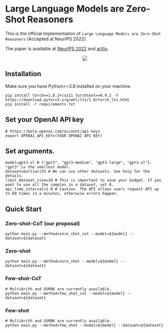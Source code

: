 # Large Language Models are Zero-Shot Reasoners

This is the official implementation of `Large Language Models are Zero-Shot Reasoners` (Accepted at NeurIPS 2022).

The paper is available at [NeurIPS 2022](https://proceedings.neurips.cc/paper_files/paper/2022/hash/8bb0d291acd4acf06ef112099c16f326-Abstract-Conference.html) and [arXiv](https://arxiv.org/abs/2205.11916).

<div align="center">
<img src="img/image_stepbystep.pngg">
</div>

## Installation
Make sure you have Python>=3.8 installed on your machine.
```
pip install torch==1.8.2+cu111 torchtext==0.9.2 -f https://download.pytorch.org/whl/lts/1.8/torch_lts.html
pip install -r requirements.txt
```

## Set your OpenAI API key
```
# https://beta.openai.com/account/api-keys
export OPENAI_API_KEY=(YOUR OPENAI API KEY)
```

## Set arguments.
```
model=gpt3-xl # {"gpt3", "gpt3-medium", "gpt3-large", "gpt3-xl"}. "gpt3" is the smallest model.
dataset=multiarith # We can use other datasets. See help for the details.
limit_dataset_size=10 # This is important to save your budget. If you want to use all the samples in a dataset, set 0.
api_time_interval=1.0 # Caution. The API allows users request API up to 60 times in a minutes, otherwise errors happen.
```

## Quick Start

### Zero-shot-CoT (our proposal)
```
python main.py --method=zero_shot_cot --model=${model} --dataset=${dataset}
```

### Zero-shot
```
python main.py --method=zero_shot --model=${model} --dataset=${dataset}
```

### Few-shot-CoT
```
# MultiArith and GSM8K are currently available.
python main.py --method=few_shot_cot --model=${model} --dataset=${dataset}
```

### Few-shot
```
# MultiArith and GSM8K are currently available.
python main.py --method=few_shot --model=${model} --dataset=${dataset}
```
